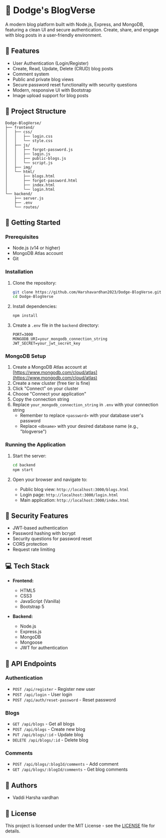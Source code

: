 # 🚗 Dodge's BlogVerse

A modern blog platform built with Node.js, Express, and MongoDB, featuring a clean UI and secure authentication. Create, share, and engage with blog posts in a user-friendly environment.

## 🌟 Features

- User Authentication (Login/Register)
- Create, Read, Update, Delete (CRUD) blog posts
- Comment system
- Public and private blog views
- Secure password reset functionality with security questions
- Modern, responsive UI with Bootstrap
- Image upload support for blog posts

## 📁 Project Structure

```
Dodge-BlogVerse/
├── frontend/
│   ├── css/
│   │   ├── login.css
│   │   └── style.css
│   ├── js/
│   │   ├── forgot-password.js
│   │   ├── login.js
│   │   ├── public-blogs.js
│   │   └── script.js
│   ├── img/
│   └── html/
│       ├── blogs.html
│       ├── forgot-password.html
│       ├── index.html
│       └── login.html
└── backend/
    ├── server.js
    ├── .env
    └── routes/
```

## 🚀 Getting Started

### Prerequisites

- Node.js (v14 or higher)
- MongoDB Atlas account
- Git

### Installation

1. Clone the repository:
   ```bash
   git clone https://github.com/Harshavardhan2023/Dodge-BlogVerse.git
   cd Dodge-BlogVerse
   ```

2. Install dependencies:
   ```bash
   npm install
   ```

3. Create a `.env` file in the `backend` directory:
   ```env
   PORT=3000
   MONGODB_URI=your_mongodb_connection_string
   JWT_SECRET=your_jwt_secret_key
   ```

### MongoDB Setup

1. Create a MongoDB Atlas account at [https://www.mongodb.com/cloud/atlas](https://www.mongodb.com/cloud/atlas)
2. Create a new cluster (free tier is fine)
3. Click "Connect" on your cluster
4. Choose "Connect your application"
5. Copy the connection string
6. Replace `your_mongodb_connection_string` in `.env` with your connection string
   - Remember to replace `<password>` with your database user's password
   - Replace `<dbname>` with your desired database name (e.g., "blogverse")

### Running the Application

1. Start the server:
   ```bash
   cd backend
   npm start
   ```

2. Open your browser and navigate to:
   - Public blog view: `http://localhost:3000/blogs.html`
   - Login page: `http://localhost:3000/login.html`
   - Main application: `http://localhost:3000/index.html`

## 🔐 Security Features

- JWT-based authentication
- Password hashing with bcrypt
- Security questions for password reset
- CORS protection
- Request rate limiting

## 💻 Tech Stack

- **Frontend:**
  - HTML5
  - CSS3
  - JavaScript (Vanilla)
  - Bootstrap 5

- **Backend:**
  - Node.js
  - Express.js
  - MongoDB
  - Mongoose
  - JWT for authentication

## 📝 API Endpoints

### Authentication
- `POST /api/register` - Register new user
- `POST /api/login` - User login
- `POST /api/auth/reset-password` - Reset password

### Blogs
- `GET /api/blogs` - Get all blogs
- `POST /api/blogs` - Create new blog
- `PUT /api/blogs/:id` - Update blog
- `DELETE /api/blogs/:id` - Delete blog

### Comments
- `POST /api/blogs/:blogId/comments` - Add comment
- `GET /api/blogs/:blogId/comments` - Get blog comments

## 👥 Authors

- Vaddi Harsha vardhan

## 📜 License

This project is licensed under the MIT License - see the [LICENSE](LICENSE) file for details.
